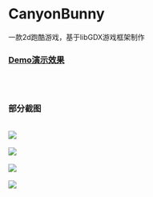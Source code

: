 # CanyonBunny
一款2d跑酷游戏，基于libGDX游戏框架制作
</br>
<h3><a href="http://7xt4yx.com1.z0.glb.clouddn.com/job_CanyonBunnyDemo.flv">Demo演示效果</a></h3>
</br></br>
<h3>部分截图</h3>
</br>
<img src="http://7xt4yx.com1.z0.glb.clouddn.com/CanyonBunny_01.png"/>
</br></br>
<img src="http://7xt4yx.com1.z0.glb.clouddn.com/CanyonBunny_02.png"/>
</br></br>
<img src="http://7xt4yx.com1.z0.glb.clouddn.com/CanyonBunny_03.png"/>
</br></br>
<img src="http://7xt4yx.com1.z0.glb.clouddn.com/CanyonBunny_04.png"/>

